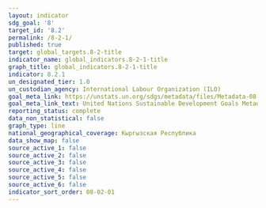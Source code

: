 ```yaml
---
layout: indicator
sdg_goal: '8'
target_id: '8.2'
permalink: /8-2-1/
published: true
target: global_targets.8-2-title
indicator_name: global_indicators.8-2-1-title
graph_title: global_indicators.8-2-1-title
indicator: 8.2.1
un_designated_tier: 1.0
un_custodian_agency: International Labour Organization (ILO)
goal_meta_link: https://unstats.un.org/sdgs/metadata/files/Metadata-08-02-01.pdf
goal_meta_link_text: United Nations Sustainable Development Goals Metadata (PDF 384 KB)
reporting_status: complete
data_non_statistical: false
graph_type: line
national_geographical_coverage: Кыргызская Республика
data_show_map: false
source_active_1: false
source_active_2: false
source_active_3: false
source_active_4: false
source_active_5: false
source_active_6: false
indicator_sort_order: 08-02-01
---
```

